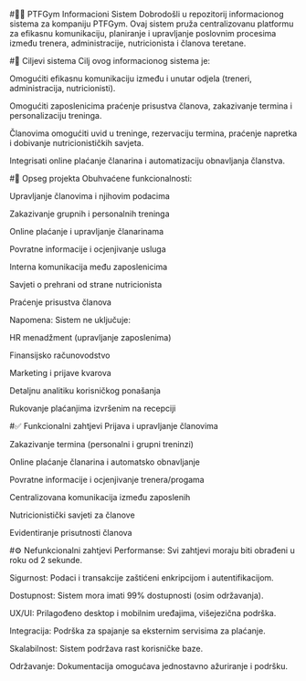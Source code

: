 #🏋️‍♂️ PTFGym Informacioni Sistem
Dobrodošli u repozitorij informacionog sistema za kompaniju PTFGym. Ovaj sistem pruža centralizovanu platformu za efikasnu komunikaciju, planiranje i upravljanje poslovnim procesima između trenera, administracije, nutricionista i članova teretane.

#📌 Ciljevi sistema
Cilj ovog informacionog sistema je:

Omogućiti efikasnu komunikaciju između i unutar odjela (treneri, administracija, nutricionisti).

Omogućiti zaposlenicima praćenje prisustva članova, zakazivanje termina i personalizaciju treninga.

Članovima omogućiti uvid u treninge, rezervaciju termina, praćenje napretka i dobivanje nutricionističkih savjeta.

Integrisati online plaćanje članarina i automatizaciju obnavljanja članstva.

#🧩 Opseg projekta
Obuhvaćene funkcionalnosti:

Upravljanje članovima i njihovim podacima

Zakazivanje grupnih i personalnih treninga

Online plaćanje i upravljanje članarinama

Povratne informacije i ocjenjivanje usluga

Interna komunikacija među zaposlenicima

Savjeti o prehrani od strane nutricionista

Praćenje prisustva članova

Napomena: Sistem ne uključuje:

HR menadžment (upravljanje zaposlenima)

Finansijsko računovodstvo

Marketing i prijave kvarova

Detaljnu analitiku korisničkog ponašanja

Rukovanje plaćanjima izvršenim na recepciji

#✅ Funkcionalni zahtjevi
Prijava i upravljanje članovima

Zakazivanje termina (personalni i grupni treninzi)

Online plaćanje članarina i automatsko obnavljanje

Povratne informacije i ocjenjivanje trenera/progama

Centralizovana komunikacija između zaposlenih

Nutricionistički savjeti za članove

Evidentiranje prisutnosti članova

#⚙️ Nefunkcionalni zahtjevi
Performanse: Svi zahtjevi moraju biti obrađeni u roku od 2 sekunde.

Sigurnost: Podaci i transakcije zaštićeni enkripcijom i autentifikacijom.

Dostupnost: Sistem mora imati 99% dostupnosti (osim održavanja).

UX/UI: Prilagođeno desktop i mobilnim uređajima, višejezična podrška.

Integracija: Podrška za spajanje sa eksternim servisima za plaćanje.

Skalabilnost: Sistem podržava rast korisničke baze.

Održavanje: Dokumentacija omogućava jednostavno ažuriranje i podršku.

